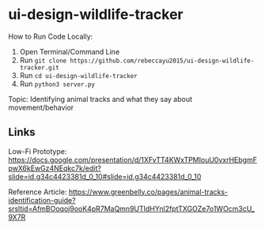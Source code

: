 # ui-design-wildlife-tracker
How to Run Code Locally:
1. Open Terminal/Command Line
2. Run ```git clone https://github.com/rebeccayu2015/ui-design-wildlife-tracker.git```
3. Run ```cd ui-design-wildlife-tracker```
4. Run ```python3 server.py```

Topic: Identifying animal tracks and what they say about movement/behavior

## Links
Low-Fi Prototype: https://docs.google.com/presentation/d/1XFvTT4KWxTPMIouU0vxrHEbgmFpwX6kEwGz4NEqkc7k/edit?slide=id.g34c4423381d_0_10#slide=id.g34c4423381d_0_10

Reference Article: https://www.greenbelly.co/pages/animal-tracks-identification-guide?srsltid=AfmBOoqoj9ooK4pR7MaQmn9UTIdHYnl2fptTXGOZe7o1WOcm3cU_9X7R
